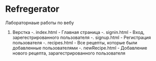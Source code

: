# Refregerator

Лабораторнаые работы по вебу

1. Верстка
	-. index.html - Главная страница
	-. signin.html - Вход, зарегестрированного пользователя
	-. signup.html - Регистрация пользователя
	-. recipes.html - Все рецепты, которые были добавленные пользователями
	-. newRecipe.html - Добавление нового рецепта, зарагестрированного пользователя
